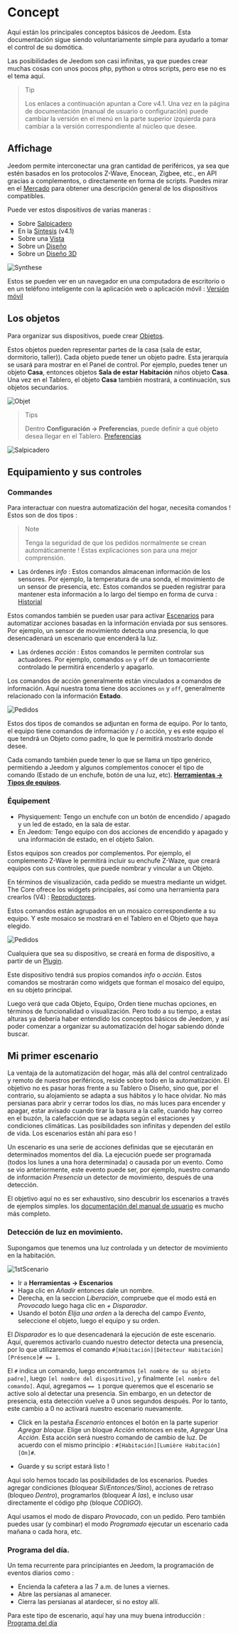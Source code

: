 # Concept

Aquí están los principales conceptos básicos de Jeedom. Esta documentación sigue siendo voluntariamente simple para ayudarlo a tomar el control de su domótica.

Las posibilidades de Jeedom son casi infinitas, ya que puedes crear muchas cosas con unos pocos php, python u otros scripts, pero ese no es el tema aquí.

> Tip
>
> Los enlaces a continuación apuntan a Core v4.1. Una vez en la página de documentación (manual de usuario o configuración) puede cambiar la versión en el menú en la parte superior izquierda para cambiar a la versión correspondiente al núcleo que desee.

## Affichage

Jeedom permite interconectar una gran cantidad de periféricos, ya sea que estén basados en los protocolos Z-Wave, Enocean, Zigbee, etc., en API gracias a complementos, o directamente en forma de scripts. Puedes mirar en el [Mercado](https://market.jeedom.com/) para obtener una descripción general de los dispositivos compatibles.

Puede ver estos dispositivos de varias maneras :

- Sobre [Salpicadero](/es_ES/core/4.1/dashboard)
- En la [Síntesis](/es_ES/core/4.1/overview) (v4.1)
- Sobre una [Vista](/es_ES/core/4.1/view)
- Sobre un [Diseño](/es_ES/core/4.1/design)
- Sobre un [Diseño 3D](/es_ES/core/4.1/design3d)

![Synthese](images/concept-synthese.jpg)

Estos se pueden ver en un navegador en una computadora de escritorio o en un teléfono inteligente con la aplicación web o aplicación móvil : [Versión móvil](/es_ES/mobile/index)

## Los objetos

Para organizar sus dispositivos, puede crear [Objetos](/es_ES/core/4.1/object).

Estos objetos pueden representar partes de la casa (sala de estar, dormitorio, taller)). Cada objeto puede tener un objeto padre. Esta jerarquía se usará para mostrar en el Panel de control. Por ejemplo, puedes tener un objeto **Casa**, entonces objetos **Sala de estar** **Habitación** niños objeto **Casa**. Una vez en el Tablero, el objeto **Casa** también mostrará, a continuación, sus objetos secundarios.

![Objet](images/concept-objet.jpg)

> Tips
>
> Dentro **Configuración → Preferencias**, puede definir a qué objeto desea llegar en el Tablero. [Preferencias](/es_ES/core/4.1/profils)

![Salpicadero](images/concept-dashboard.jpg)

## Equipamiento y sus controles

### Commandes

Para interactuar con nuestra automatización del hogar, necesita comandos ! Estos son de dos tipos :

> Note
>
> Tenga la seguridad de que los pedidos normalmente se crean automáticamente ! Estas explicaciones son para una mejor comprensión.

- Las órdenes *info* :
Estos comandos almacenan información de los sensores. Por ejemplo, la temperatura de una sonda, el movimiento de un sensor de presencia, etc.
Estos comandos se pueden registrar para mantener esta información a lo largo del tiempo en forma de curva : [Historial](/es_ES/core/4.1/history)

Estos comandos también se pueden usar para activar [Escenarios](/es_ES/core/4.1/scenario) para automatizar acciones basadas en la información enviada por sus sensores. Por ejemplo, un sensor de movimiento detecta una presencia, lo que desencadenará un escenario que encenderá la luz.

- Las órdenes *acción* :
Estos comandos le permiten controlar sus actuadores. Por ejemplo, comandos ````on```` y ````off```` de un tomacorriente controlado le permitirá encenderlo y apagarlo.

Los comandos de acción generalmente están vinculados a comandos de información. Aquí nuestra toma tiene dos acciones ````on```` y ````off````, generalmente relacionado con la información **Estado**.

![Pedidos](images/concept-commands.jpg)

Estos dos tipos de comandos se adjuntan en forma de equipo. Por lo tanto, el equipo tiene comandos de información y / o acción, y es este equipo el que tendrá un Objeto como padre, lo que le permitirá mostrarlo donde desee.

Cada comando también puede tener lo que se llama un tipo genérico, permitiendo a Jeedom y algunos complementos conocer el tipo de comando (Estado de un enchufe, botón de una luz, etc). [**Herramientas → Tipos de equipos**](/es_ES/core/4.2/types).

### Équipement

- Physiquement: Tengo un enchufe con un botón de encendido / apagado y un led de estado, en la sala de estar.
- En Jeedom: Tengo equipo con dos acciones de encendido y apagado y una información de estado, en el objeto Salon.

Estos equipos son creados por complementos. Por ejemplo, el complemento Z-Wave le permitirá incluir su enchufe Z-Waze, que creará equipos con sus controles, que puede nombrar y vincular a un Objeto.

En términos de visualización, cada pedido se muestra mediante un widget. The Core ofrece los widgets principales, así como una herramienta para crearlos (V4) : [Reproductores](/es_ES/core/4.1/widgets).

Estos comandos están agrupados en un mosaico correspondiente a su equipo. Y este mosaico se mostrará en el Tablero en el Objeto que haya elegido.

![Pedidos](images/concept-equipment.jpg)

Cualquiera que sea su dispositivo, se creará en forma de dispositivo, a partir de un [Plugin](/es_ES/core/4.1/plugin).

Este dispositivo tendrá sus propios comandos *info* o *acción*. Estos comandos se mostrarán como widgets que forman el mosaico del equipo, en su objeto principal.

Luego verá que cada Objeto, Equipo, Orden tiene muchas opciones, en términos de funcionalidad o visualización. Pero todo a su tiempo, a estas alturas ya debería haber entendido los conceptos básicos de Jeedom, y así poder comenzar a organizar su automatización del hogar sabiendo dónde buscar.

## Mi primer escenario

La ventaja de la automatización del hogar, más allá del control centralizado y remoto de nuestros periféricos, reside sobre todo en la automatización. El objetivo no es pasar horas frente a su Tablero o Diseño, sino que, por el contrario, su alojamiento se adapta a sus hábitos y lo hace olvidar. No más persianas para abrir y cerrar todos los días, no más luces para encender y apagar, estar avisado cuando tirar la basura a la calle, cuando hay correo en el buzón, la calefacción que se adapta según el estaciones y condiciones climáticas. Las posibilidades son infinitas y dependen del estilo de vida. Los escenarios están ahí para eso !

Un escenario es una serie de acciones definidas que se ejecutarán en determinados momentos del día. La ejecución puede ser programada (todos los lunes a una hora determinada) o causada por un evento. Como se vio anteriormente, este evento puede ser, por ejemplo, nuestro comando de información *Presencia* un detector de movimiento, después de una detección.

El objetivo aquí no es ser exhaustivo, sino descubrir los escenarios a través de ejemplos simples. los [documentación del manual de usuario](/es_ES/core/4.1/scenario) es mucho más completo.


### Detección de luz en movimiento.

Supongamos que tenemos una luz controlada y un detector de movimiento en la habitación.

![1stScenario](images/1stScenario.gif)

- Ir a **Herramientas → Escenarios**
- Haga clic en *Añadir* entonces dale un nombre.
- Derecha, en la seccion *Liberación*, compruebe que el modo está en *Provocado* luego haga clic en *+ Disparador*.
- Usando el botón *Elija una orden* a la derecha del campo *Evento*, seleccione el objeto, luego el equipo y su orden.

El *Disparador* es lo que desencadenará la ejecución de este escenario. Aquí, queremos activarlo cuando nuestro detector detecta una presencia, por lo que utilizaremos el comando `#[Habitación][Détecteur Habitación][Présence]# == 1`.

El `#` indica un comando, luego encontramos `[el nombre de su objeto padre]`, luego `[el nombre del dispositivo]`, y finalmente `[el nombre del comando]`. Aquí, agregamos `== 1` porque queremos que el escenario se active solo al detectar una presencia. Sin embargo, en un detector de presencia, esta detección vuelve a 0 unos segundos después. Por lo tanto, este cambio a 0 no activará nuestro escenario nuevamente.

- Click en la pestaña *Escenario* entonces el botón en la parte superior *Agregar bloque*. Elige un bloque *Acción* entonces en este, *Agregar* Una *Acción*. Esta acción será nuestro comando de cambio de luz. De acuerdo con el mismo principio : ``#[Habitación][Lumière Habitación][On]#``.

- Guarde y su script estará listo !

Aquí solo hemos tocado las posibilidades de los escenarios. Puedes agregar condiciones (bloquear *Si/Entonces/Sino*), acciones de retraso (bloqueo *Dentro*), programarlos (bloquear *A las*), e incluso usar directamente el código php (bloque *CODIGO*).

Aquí usamos el modo de disparo *Provocado*, con un pedido. Pero también puedes usar (y combinar) el modo *Programado* ejecutar un escenario cada mañana o cada hora, etc.


### Programa del día.

Un tema recurrente para principiantes en Jeedom, la programación de eventos diarios como :

- Encienda la cafetera a las 7 a.m. de lunes a viernes.
- Abre las persianas al amanecer.
- Cierra las persianas al atardecer, si no estoy allí.

Para este tipo de escenario, aquí hay una muy buena introducción : [Programa del día](https://kiboost.github.io/jeedom_docs/jeedomV4Tips/Tutos/ProgDuJour/es_ES/)

